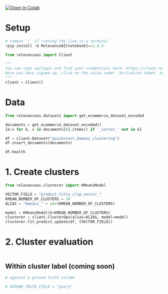 [![Open In Colab](https://colab.research.google.com/assets/colab-badge.svg)](https://colab.research.google.com/github/RelevanceAI/RelevanceAI-readme-docs/blob/v1.4.5/docs/clustering-features/cluster-evaluation/_notebooks/RelevanceAI-ReadMe-Cluster-Metrics.ipynb)




# Setup


```python
# remove `!` if running the line in a terminal
!pip install -U RelevanceAI[notebook]==1.4.5

```


```python
from relevanceai import Client

"""
You can sign up/login and find your credentials here: https://cloud.relevance.ai/sdk/api
Once you have signed up, click on the value under `Activation token` and paste it here
"""
client = Client()


```

# Data


```python
from relevanceai.datasets import get_ecommerce_dataset_encoded

documents = get_ecommerce_dataset_encoded()
{k:v for k, v in documents[0].items() if '_vector_' not in k}

```


```python
df = client.Dataset("quickstart_kmeans_clustering")
df.insert_documents(documents)

```


```python
df.health

```

# 1. Create clusters


```python
from relevanceai.clusterer import KMeansModel

VECTOR_FIELD = "product_title_clip_vector_"
KMEAN_NUMBER_OF_CLUSTERS = 10
ALIAS = "kmeans_" + str(KMEAN_NUMBER_OF_CLUSTERS)

model = KMeansModel(k=KMEAN_NUMBER_OF_CLUSTERS)
clusterer = client.ClusterOps(alias=ALIAS, model=model)
clusterer.fit_predict_update(df, [VECTOR_FIELD])

```

# 2. Cluster evaluation


```python

```

## Within cluster label (coming soon)


```python
# against a ground-truth column

# GROUND_TRUTH_FIELD = "query"

```
